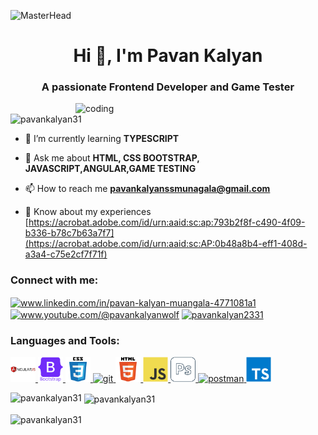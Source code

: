 ![MasterHead](https://foolishdeveloper.com/wp-content/uploads/2023/01/Untitleddddaawew1.webp)
<h1 align="center">Hi 👋, I'm Pavan Kalyan</h1>
<h3 align="center">A passionate Frontend Developer and Game Tester</h3>
<img align="right" src="https://images.squarespace-cdn.com/content/v1/5769fc401b631bab1addb2ab/1541580611624-TE64QGKRJG8SWAIUS7NS/coding-freak.gif" alt="coding" width="400">

<p align="left"> <img src="https://komarev.com/ghpvc/?username=pavankalyan31&label=Profile%20views&color=0e75b6&style=flat" alt="pavankalyan31" /> </p>

- 🌱 I’m currently learning **TYPESCRIPT**

- 💬 Ask me about **HTML, CSS BOOTSTRAP, JAVASCRIPT,ANGULAR,GAME TESTING**

- 📫 How to reach me **pavankalyanssmunagala@gmail.com**

- 📄 Know about my experiences [https://acrobat.adobe.com/id/urn:aaid:sc:ap:793b2f8f-c490-4f09-b336-b78c7b63a7f7](https://acrobat.adobe.com/id/urn:aaid:sc:AP:0b48a8b4-eff1-408d-a3a4-c75e2cf7f71f)

<h3 align="left">Connect with me:</h3>
<p align="left">
<a href="https://linkedin.com/in/www.linkedin.com/in/pavan-kalyan-muangala-4771081a1" target="blank"><img align="center" src="https://raw.githubusercontent.com/rahuldkjain/github-profile-readme-generator/master/src/images/icons/Social/linked-in-alt.svg" alt="www.linkedin.com/in/pavan-kalyan-muangala-4771081a1" height="30" width="40" /></a>
<a href="https://www.youtube.com/c/www.youtube.com/@pavankalyanwolf" target="blank"><img align="center" src="https://raw.githubusercontent.com/rahuldkjain/github-profile-readme-generator/master/src/images/icons/Social/youtube.svg" alt="www.youtube.com/@pavankalyanwolf" height="30" width="40" /></a>
<a href="https://discord.gg/pavankalyan2331" target="blank"><img align="center" src="https://raw.githubusercontent.com/rahuldkjain/github-profile-readme-generator/master/src/images/icons/Social/discord.svg" alt="pavankalyan2331" height="30" width="40" /></a>
</p>

<h3 align="left">Languages and Tools:</h3>
<p align="left"> <a href="https://angular.io" target="_blank" rel="noreferrer"> <img src="https://raw.githubusercontent.com/devicons/devicon/master/icons/angularjs/angularjs-original-wordmark.svg" alt="angularjs" width="40" height="40"/> </a> <a href="https://getbootstrap.com" target="_blank" rel="noreferrer"> <img src="https://raw.githubusercontent.com/devicons/devicon/master/icons/bootstrap/bootstrap-plain-wordmark.svg" alt="bootstrap" width="40" height="40"/> </a> <a href="https://www.w3schools.com/css/" target="_blank" rel="noreferrer"> <img src="https://raw.githubusercontent.com/devicons/devicon/master/icons/css3/css3-original-wordmark.svg" alt="css3" width="40" height="40"/> </a> <a href="https://git-scm.com/" target="_blank" rel="noreferrer"> <img src="https://www.vectorlogo.zone/logos/git-scm/git-scm-icon.svg" alt="git" width="40" height="40"/> </a> <a href="https://www.w3.org/html/" target="_blank" rel="noreferrer"> <img src="https://raw.githubusercontent.com/devicons/devicon/master/icons/html5/html5-original-wordmark.svg" alt="html5" width="40" height="40"/> </a> <a href="https://developer.mozilla.org/en-US/docs/Web/JavaScript" target="_blank" rel="noreferrer"> <img src="https://raw.githubusercontent.com/devicons/devicon/master/icons/javascript/javascript-original.svg" alt="javascript" width="40" height="40"/> </a> <a href="https://www.photoshop.com/en" target="_blank" rel="noreferrer"> <img src="https://raw.githubusercontent.com/devicons/devicon/master/icons/photoshop/photoshop-line.svg" alt="photoshop" width="40" height="40"/> </a> <a href="https://postman.com" target="_blank" rel="noreferrer"> <img src="https://www.vectorlogo.zone/logos/getpostman/getpostman-icon.svg" alt="postman" width="40" height="40"/> </a> <a href="https://www.typescriptlang.org/" target="_blank" rel="noreferrer"> <img src="https://raw.githubusercontent.com/devicons/devicon/master/icons/typescript/typescript-original.svg" alt="typescript" width="40" height="40"/> </a> </p>

<p><img align="left" src="https://github-readme-stats.vercel.app/api/top-langs?username=pavankalyan31&show_icons=true&locale=en&layout=compact" alt="pavankalyan31" /></p>

<p>&nbsp;<img align="center" src="https://github-readme-stats.vercel.app/api?username=pavankalyan31&show_icons=true&locale=en" alt="pavankalyan31" /></p>

<p><img align="center" src="https://github-readme-streak-stats.herokuapp.com/?user=pavankalyan31&" alt="pavankalyan31" /></p>
